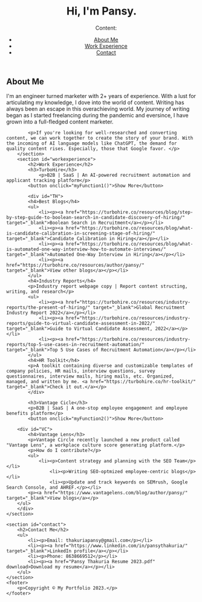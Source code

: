 <html>
<head>
	<title>Pansy's Portfolio</title>
	<meta name="viewport" content="width=device-width, initial-scale=1.0">
	<style>
		#TH {
 		width: 100%;
 		padding: 10px 20px;
  		text-align: left;
  		background-color: lightgrey;
  		margin-top: 20px;
		}
		#VC {
  		width: 100%;
  		padding: 10px 20px;
  		text-align: left;
  		background-color: lightgrey;
  		margin-top: 20px;
		}
	</style>
	<link rel="stylesheet" href="style.css">
</head>
<body>
	<header>
		<h1>Hi, I'm Pansy.</h1>
		<nav>
			<ul>
				<p>Content:</p>
				<li><a href="#about">About Me</a></li>
				<li><a href="#workexperience">Work Experience</a></li>
				<li><a href="#contact">Contact</a></li>
			</ul>
		</nav>
	</header>
	<main>
		<section id="about">
			<h2>About Me</h2>
			<p>I'm an engineer turned marketer with 2+ years of experience. With a lust for articulating my knowledge, I dove into the world of content. Writing has always been an escape in this overachieving world. My journey of writing began as I started freelancing during the pandemic and eversince, I have grown into a full-fledged content marketer.</p>
			
			<p>If you're looking for well-researched and converting content, we can work together to create the story of your brand. With the incoming of AI language models like ChatGPT, the demand for quality content rises. Especially, those that Google favor. </p>
		</section>
		<section id="workexperience">
			<h2>Work Experience</h2>
			<h3>TurboHire</h3>
				<p>B2B | SaaS | An AI-powered recruitment automation and applicant tracking platform</p>
			<button onclick="myFunction1()">Show More</button>

			<div id="TH">
			<h4>Best Blogs</h4>
			<ul>
				<li><p><a href="https://turbohire.co/resources/blog/step-by-step-guide-to-boolean-search-in-candidate-discovery-of-hiring/" target="_blank">Boolean Search in Recruitment</a></p></li>
				<li><p><a href="https://turbohire.co/resources/blog/what-is-candidate-calibration-in-screening-stage-of-hiring/" target="_blank">Candidate Calibration in Hiring</a></p></li>
				<li><p><a href="https://turbohire.co/resources/blog/what-is-automated-one-way-interview-how-to-automate-interviews/" target="_blank">Automated One-Way Interview in Hiring</a></p></li>
				<li><p><a href="https://turbohire.co/resources/author/pansy/" target="_blank">View other blogs</a></p></li>
			</ul>
			<h4>Industry Reports</h4>
			<p>Industry report webpage copy | Report content structing, writing, and research</p>
			<ul>
				<li><p><a href="https://turbohire.co/resources/industry-reports/the-present-of-hiring/" target="_blank">Global Recruitment Industry Report 2022</a></p></li>
				<li><p><a href="https://turbohire.co/resources/industry-reports/guide-to-virtual-candidate-assessment-in-2022/" target="_blank">Guide to Virtual Candidate Assessment, 2022</a></p></li>
				<li><p><a href="https://turbohire.co/resources/industry-reports/top-5-use-cases-in-recruitment-automation/" target="_blank">Top 5 Use Cases of Recruitment Automation</a></p></li>
			</ul>
			<h4>HR Toolkit</h4>
			<p>A toolkit containing diverse and customizable templates of company policies, HR mails, interview questions, survey questionnaires, interview mails, hiring mails, etc. Organized, managed, and written by me. <a href="https://turbohire.co/hr-toolkit/" target="_blank">Check it out.</a></p>
			</div>	
			
        	<h3>Vantage Cicle</h3>
        	<p>B2B | SaaS | A one-stop employee engagement and employee benefits platform</p>
       	 	<button onclick="myFunction2()">Show More</button>

		<div id="VC">
        	<h4>Vantage Lens</h3>
        	<p>Vantage Circle recently launched a new product called "Vantage Lens", a workplace culture score generating platform.</p>
        	<p>How do I contribute?</p>
        	<ul>
        		<li><p>Content strategy and planning with the SEO Team</p></li>
            		<li><p>Writing SEO-optmized employee-centric blogs</p></li>
            		<li><p>Update and track keywords on SEMrush, Google Search Console, and AHREF.</p></li>
			<p><a href="https://www.vantagelens.com/blog/author/pansy/" target="_blank">View blogs</a></p>
		</ul>
		</div>
	</section>
		
	<section id="contact">
		<h2>Contact Me</h2>
		<ul>
			<li><p>Email: thakuriapansy@gmail.com</p></li>
			<li><p><a href="https://www.linkedin.com/in/pansythakuria/" target="_blank">LinkedIn profile</a></p></li>
			<li><p>Phone: 8638669512</p></li>
			<li><p><a href="Pansy Thakuria Resume 2023.pdf" download>Download my resume</a></p></li>
		</ul>
	</section>
	<footer>
		<p>Copyright © My Portfolio 2023.</p>
	</footer>
<script>
function myFunction1() {
  var x = document.getElementById("TH");
  if (x.style.display === "none") {
    x.style.display = "block";
  } else {
    x.style.display = "none";
  }
}
function myFunction2() {
  var y = document.getElementById("VC");
  if (y.style.display === "none") {
    y.style.display = "block";
  } else {
    y.style.display = "none";
  }
}
</script>
</main>
</body>
</html>
